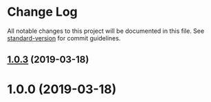 # Change Log

All notable changes to this project will be documented in this file. See [standard-version](https://github.com/conventional-changelog/standard-version) for commit guidelines.

## [1.0.3](https://github.com/cheese-git/ra-data-leancloud/compare/v1.0.2...v1.0.3) (2019-03-18)



# 1.0.0 (2019-03-18)
